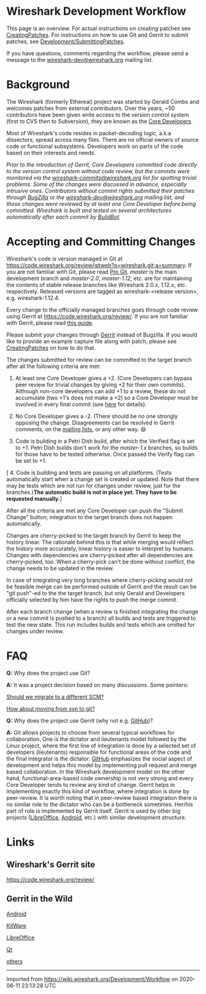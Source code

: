 # Wireshark Development Workflow

This page is an overview. For actual instructions on creating patches see [CreatingPatches](/CreatingPatches). For instructions on how to use Git and Gerrit to submit patches, see [Development/SubmittingPatches](/Development/SubmittingPatches).

If you have questions, comments regarding the workflow, please send a message to the <wireshark-dev@wireshark.org> mailing list.

# Background

The Wireshark (formerly Ethereal) project was started by Gerald Combs and welcomes patches from external contributors. Over the years, \~50 contributors have been given write access to the version control system (first to CVS then to Subversion), they are known as the [Core Developers](/Developers).

Most of Wireshark's code resides in packet-decoding logic, a.k.a dissectors, spread across many files. There are no official owners of source code or functional subsystems. Developers work on parts of the code based on their interests and needs.

*Prior to the introduction of Gerrit, Core Developers committed code directly to the version control system without code review, but the commits were monitored via the <wireshark-commits@wireshark.org> list for spotting trivial problems. Some of the changes were discussed in advance, especially intrusive ones. Contributors without commit rights submitted their patches through [BugZilla](https://bugs.wireshark.org/bugzilla) or the <wireshark-dev@wireshark.org> mailing list, and those changes were reviewed by at least one Core Developer before being committed. Wireshark is built and tested on several architectures automatically after each commit by [BuildBot](http://buildbot.wireshark.org/trunk/waterfall).*

# Accepting and Committing Changes

Wireshark's code is version managed in Git at <https://code.wireshark.org/review/gitweb?p=wireshark.git;a=summary>. If you are not familiar with Git, please read [Pro Git](http://git-scm.com/book). *master* is the main development branch and *master-2.0*, *master-1.12*, etc. are for maintaining the contents of stable release branches like Wireshark 2.0.x, 1.12.x, etc. respectively. Released versions are tagged as wireshark-\<release version\>, e.g. wireshark-1.12.4.

Every change to the officially managed branches goes through code review using Gerrit at <https://code.wireshark.org/review/>. If you are not familiar with Gerrit, please read [this guide](https://code.wireshark.org/review/Documentation/intro-quick.html).

Please submit your changes through [Gerrit](https://code.wireshark.org/review/) instead of Bugzilla. If you would like to provide an example capture file along with patch, please see [CreatingPatches](/CreatingPatches) on how to do that.

The changes submitted for review can be committed to the target branch after all the following criteria are met:

1.  At least one Core Developer gives a +2. (Core Developers can bypass peer review for trivial changes by giving +2 for their own commits). Although non-core developers can add +1 to a review, these do not accumulate (two +1's does not make a +2) so a Core Developer must be involved in every final commit (see [here](https://code.wireshark.org/review/Documentation/intro-quick.html#_reviewing_the_change) for details).

2.  No Core Developer gives a -2. (There should be no one strongly opposing the change. Disagreements can be resolved in Gerrit comments, on the [mailing lists](https://www.wireshark.org/lists/), or any other way. :laughing:

3.  Code is building in a Petri Dish build, after which the Verified flag is set to +1. Petri Dish builds don't work for the *master-1.x* branches, so builds for those have to be tested otherwise. Once passed the Verify flag can be set to +1.

\[ 4. Code is building and tests are passing on all platforms. (Tests automatically start when a change set is created or updated. Note that there may be tests which are not run for changes under review, just for the branches.)**The automatic build is not in place yet. They have to be requested manually.**\]

After all the criteria are met any Core Developer can push the "Submit Change" button; integration to the target branch does not happen automatically.

Changes are cherry-picked to the target branch by Gerrit to keep the history linear. The rationale behind this is that while merging would reflect the history more accurately, linear history is easier to interpret by humans. Changes with dependencies are cherry-picked after all dependencies are cherry-picked, too. When a cherry-pick can't be done without conflict, the change needs to be updated in the review.

In case of integrating very long branches where cherry-picking would not be feasible merge can be performed outside of Gerrit and the result can be "git push"-ed to the the target branch, but only Gerald and Developers officially selected by him have the rights to push the merge commit.

After each branch change (when a review is finished integrating the change or a new commit is pushed to a branch) all builds and tests are triggered to test the new state. This run includes builds and tests which are omitted for changes under review.

# FAQ

**Q:** Why does the project use Git?

**A:** It was a project decision based on many discussions. Some pointers:

[Should we migrate to a different SCM?](http://ask.wireshark.org/questions/5975/should-we-migrate-to-a-different-scm)

[How about moving from svn to git?](http://www.wireshark.org/lists/wireshark-dev/200911/msg00058.html)

**Q:** Why does the project use Gerrit (why not e.g. [GitHub](http://github.com/))?

**A:** Git allows projects to choose from several typical workflows for collaboration. One is the dictator and lieutenants model followed by the Linux project, where the first line of integration is done by a selected set of developers (lieutenants) responsible for functional areas of the code and the final integrator is the dictator. [GitHub](http://github.com/) emphasizes the social aspect of development and helps this model by implementing pull request and merge based collaboration. In the Wireshark development model on the other hand, functional-area-based code ownership is not very strong and every Core Developer tends to review any kind of change. Gerrit helps in implementing exactly this kind of workflow, where integration is done by peer-review. It is worth noting that in peer-review based integration there is no similar role to the dictator who can be a bottleneck sometimes. Her/his part of role is implemented by Gerrit itself. Gerrit is used by other big projects ([LibreOffice](https://gerrit.libreoffice.org), [Android](https://android-review.googlesource.com/), etc.) with similar development structure.

# Links

## Wireshark's Gerrit site

<https://code.wireshark.org/review/>

## Gerrit in the Wild

[Android](https://android-review.googlesource.com/)

[KitWare](http://review.source.kitware.com/)

[LibreOffice](https://gerrit.libreoffice.org/)

[Qt](https://codereview.qt-project.org/)

[others](https://gerrit.googlesource.com/homepage/+/md-pages/docs/ShowCases.md)

---

Imported from https://wiki.wireshark.org/Development/Workflow on 2020-08-11 23:13:28 UTC
